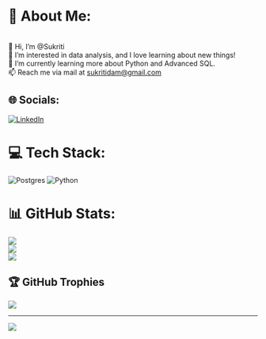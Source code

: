 # 💫 About Me:
<br>👋 Hi, I’m @Sukriti<br>👀 I’m interested in data analysis, and I love learning about new things!<br>🌱 I’m currently learning more about Python and Advanced SQL.<br>📫 Reach me via mail at sukritidam@gmail.com


## 🌐 Socials:
[![LinkedIn](https://img.shields.io/badge/LinkedIn-%230077B5.svg?logo=linkedin&logoColor=white)](https://linkedin.com/in/sukriti-d) 

# 💻 Tech Stack: 
![Postgres](https://img.shields.io/badge/postgres-%23316192.svg?style=for-the-badge&logo=postgresql&logoColor=white) 
![Python](https://img.shields.io/badge/python-3670A0?style=for-the-badge&logo=python&logoColor=ffdd54)
# 📊 GitHub Stats:
![](https://github-readme-stats.vercel.app/api?username=Sukritigonegeek&theme=slateorange&hide_border=true&include_all_commits=false&count_private=false)<br/>
![](https://github-readme-streak-stats.herokuapp.com/?user=Sukritigonegeek&theme=slateorange&hide_border=true)<br/>
![](https://github-readme-stats.vercel.app/api/top-langs/?username=Sukritigonegeek&theme=slateorange&hide_border=true&include_all_commits=false&count_private=false&layout=compact)

## 🏆 GitHub Trophies
![](https://github-profile-trophy.vercel.app/?username=Sukritigonegeek&theme=slateorange&no-frame=true&no-bg=false&margin-w=4)

---
[![](https://visitcount.itsvg.in/api?id=Sukritigonegeek&icon=5&color=6)](https://visitcount.itsvg.in)
